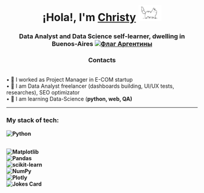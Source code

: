 <h1 align="center">¡Hola!, I'm <a href="https://www.linkedin.com/in/christy-matryonina/" target="_blank">Christy</a> 
<img src="https://github.com/Christymacarena/Christymacarena/blob/main/cat.gif" height="42"/></h1>
<h3 align="center">Data Analyst and Data Science self-learner, dwelling in Buenos-Aires <a href="https://ogeo.info/flags/flag-argentiny" target="_blank"><img alt="Флаг Аргентины"
src="https://ogeo.info/wp-content/uploads/2023/02/flag-argentiny-foto.png" width="30" height="20" /></a> </h3>
<h3 align="center">Contacts</h3>
<br/>• 🌱 I worked as Project Manager in E-COM startup
<br/>• 🐾 I am Data Analyst freelancer (dashboards building, UI/UX tests, researches), SEO optimizator
<br/>• 🌱 I am learning Data-Science (<strong>python, web, QA)</br>
<hr>
<h3 align="left">My stack of tech:</h3>
<img src="https://img.shields.io/badge/python-3670A0?style=for-the-badge&logo=python&logoColor=ffdd54" alt="Python">


<br/>![Matplotlib](https://img.shields.io/badge/Matplotlib-%23ffffff.svg?style=for-the-badge&logo=Matplotlib&logoColor=black)
<br/>![Pandas](https://img.shields.io/badge/pandas-%23150458.svg?style=for-the-badge&logo=pandas&logoColor=white)
<br/>![scikit-learn](https://img.shields.io/badge/scikit--learn-%23F7931E.svg?style=for-the-badge&logo=scikit-learn&logoColor=white)
<br/>![NumPy](https://img.shields.io/badge/numpy-%23013243.svg?style=for-the-badge&logo=numpy&logoColor=white)
<br/>![Plotly](https://img.shields.io/badge/Plotly-%233F4F75.svg?style=for-the-badge&logo=plotly&logoColor=white)
<br/><img src="https://readme-jokes.vercel.app/api" alt="Jokes Card" />
